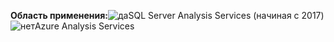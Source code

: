 **Область применения:**![да](media/yes.png)SQL Server Analysis Services (начиная с 2017)![нет](media/no.png)Azure Analysis Services